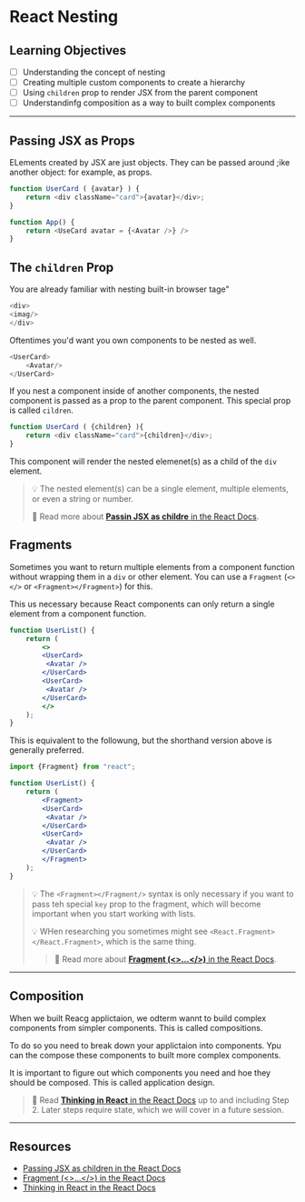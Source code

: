# React Nesting

## Learning Objectives 

 - [ ] Understanding the concept of nesting
 - [ ] Creating multiple custom components to create a hierarchy 
 - [ ] Using `children` prop to render JSX from the parent component
 - [ ] Understandinfg composition as a way to built complex components

---

## Passing JSX as Props

ELements created by JSX are just objects. They can be passed around ;ike another object: for example, as props.

```js
function UserCard ( {avatar} ) {
    return <div className="card">{avatar}</div>;
}
```

```js
function App() {
    return <UseCard avatar = {<Avatar />} />
}
```

## The `children` Prop

You are already familiar with nesting built-in browser tage"

```js 
<div>
<imag/>
</div>
```
Oftentimes you'd want you own components to be nested as well.

```js
<UserCard>
    <Avatar/>
</UserCard>
```

If you nest a component inside of another components, the nested component is passed as a prop to the parent component. This special prop is called `cildren`.

```js
function UserCard ( {children} ){
    return <div className="card">{children}</div>;
}
```

This component will render the nested elemenet(s) as a child of the `div` element.

> 💡 The nested element(s) can be a single element, multiple elements, or even a string or number.
>
> 📙 Read more about [**Passin JSX as childre** in the React Docs](https://beta.reactjs.org/learn/passing-props-to-a-component#passing-jsx-as-children).

## Fragments

Sometimes you want to return multiple elements from a component function without wrapping them in a `div` or other element. You can use a `Fragment` (`<></>` or `<Fragment></Fragment>`) for this.

This us necessary because React components can only return a single element from a component function.

```jsx
function UserList() {
    return (
        <>
        <UserCard>
         <Avatar />
        </UserCard>
        <UserCard>
         <Avatar />
        </UserCard>
        </>
    );
}
```

This is equivalent to the followung, but the shorthand version above is generally preferred.

```jsx
import {Fragment} from "react";

function UserList() {
    return (
        <Fragment>
        <UserCard>
         <Avatar />
        </UserCard>
        <UserCard>
         <Avatar />
        </UserCard>
        </Fragment>
    );
}
```

> 💡 The `<Fragment></Fragment/>` syntax is only necessary if you want to pass teh special `key` prop to the fragment, which will become important when you start working with lists.
>
> 💡 WHen researching you sometimes might see  `<React.Fragment></React.Fragment>`, which is the same thing.
>
> > 📙 Read more about [**Fragment (<>...</>)**
> in the React Docs](https://beta.reactjs.org/apis/react/Fragment).

---

## Composition

When we built Reacg applictaion, we odterm wannt to build complex components from simpler components. This is called compositions.

To do so you need to break down your applictaion into components. Ypu can the compose these components to built more complex components.

It is important to figure out which components you need and hoe they should be composed. This is called application design.

> 📙 Read [**Thinking in React**
> in the React Docs](https://beta.reactjs.org/learn/thinking-in-react) up to and including Step 2. Later steps require state, which we will cover in a future session.

---

## Resources

- [Passing JSX as children in the React Docs](https://beta.reactjs.org/learn/passing-props-to-a-component#passing-jsx-as-children)
- [Fragment (<>...</>) in the React Docs](https://beta.reactjs.org/apis/react/Fragment)
- [Thinking in React in the React Docs](https://beta.reactjs.org/learn/thinking-in-react)